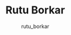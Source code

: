 ---
layout: post
title: "Rutu Borkar"
excerpt: "Rutu Borkar is a writer, director from central India."
tags: [executive producer, film, shortfilm, jhtoph]
comments: true
image:
  feature: sample-image-5.jpg
  credit: Dhiraj Shende
  creditlink: /dhiraj-shende
author: rutu_borkar
---